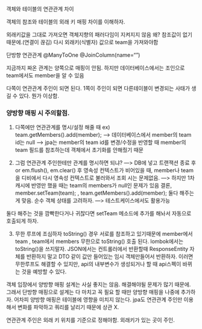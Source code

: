 객체와 테이블의 연관관계 차이

객체의 참조와 테이블의 외래 키 매핑 차이를 이해하자.

외래키값을 그대로 가져오면 객체지향의 패러다임이 지켜지지 않음
왜? 참조값이 없기 때문에.(연결이 끊김) 
다시 외래키(식별자) 값으로 team을 가져와야함


단방향 연관관계
@ManyToOne
@JoinColumn(name=“”)

지금까지 짜온 관계는 양쪽으로 매핑이 안됨.
하지만 데이터베이스에서는 조인으로 team에서도 member을 알 수 있음


다쪽이 연관관계 주인이 되면 된다.
1쪽이 주인이 되면 다른테이블이 변경되는 사태가 생길 수 있다. 뭔가 이상함.


### 양방향 매핑 시 주의할점.

1. 다쪽에만 연관관계를 명시/설정 해줄 때
ex) team.getMembers().add(member);
—> 데이터베이스에서 member의 team id는 null
—> jpa는 member의 team id를 변경/수정을 반영할 때 member의 team 필드를 참조하는데
      객체에서 초기화를 안해줬기 때문

2. 그럼 연관관계 주인한테만 관계를 명시하면 되냐?
—> DB에 넣고 트랜잭션 종료 후 or em.flush(), em.clear() 후 영속성 컨텍스트가 비어있을 때,
 member나 team을 디비에서 다시 영속성 컨텍스트로 불러와서 조회 시는 문제없음.
—> 하지만 1차캐시에 반영만 했을 때는 team의 members가 null인 문제가 있음
결론, member.setTeam(team); , team.getMembers().add(member); 둘다 해주는게 맞음.
순수 객체 상태를 고려하자. —> 테스트케이스에서도 활용가능

둘다 해주는 것을 깜빡한다거나 귀찮다면 setTeam 메소드에 추가를 해놔서 자동으로 호출되게 하자.

3. 무한 루프에 조심하자
toString() 경우 서로를 참조하고 있기때문에 member에서 team , team에서 members 무한으로 toString() 호출 된다.
lombok에서는 toString()을 쓰지말자.
JSON에서는 컨트롤러에서 반환할때 ResponseEntity 자체를 반환하지 말고 DTO 같이 값만 들어있는 임시 객체만들어서 반환하자. 
이러면 무한루프도 해결할 수 있지만, api의 내부변수가 생성되거나 할 때 api스펙이 바뀌는 것을 예방할 수 있다.

객체 입장에서 양방향 매핑 설계는 사실 좋지는 않음. 해결해야될 문제가 많기 때문에.
그래서 단방향 매핑으로 설계는 다 마치고 꼭 필요 할 때만 양방향 매핑을 나중에 추가하자.
어차피 양방향 매핑은 테이블에 영향을 미치지 않는다. jpa도 연관관계 주인만 이용해서 변화를 파악하고 쿼리를 날리기 때문에 상관 X.

연관관계 주인은 외래 키 위치를 기준으로 정해야함. 외래키가 있는 곳이 주인.
